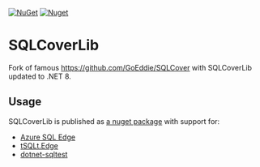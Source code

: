[![NuGet](https://img.shields.io/nuget/v/SQLCoverLib)](https://www.nuget.org/packages/SQLCoverLib)
[![Nuget](https://img.shields.io/nuget/dt/SQLCoverLib)](https://www.nuget.org/stats/packages/SQLCoverLib?groupby=Version)

# SQLCoverLib
Fork of famous https://github.com/GoEddie/SQLCover with SQLCoverLib updated to .NET 8.

## Usage
SQLCoverLib is published as [a nuget package](https://www.nuget.org/packages/SQLCoverLib) with support for:
- [Azure SQL Edge](https://hub.docker.com/_/microsoft-azure-sql-edge)
- [tSQLt.Edge](https://github.com/cagrin/tSQLt-edge)
- [dotnet-sqltest](https://github.com/cagrin/dotnet-sqltest)